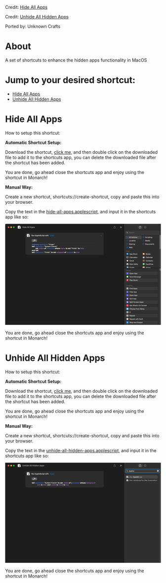 Credit: [Hide All Apps](https://www.macscripter.net/t/unhiding-all-applications/49217/5)

Credit: [Unhide All Hidden Apps](https://github.com/raycast/extensions/blob/3ce63d81417d797bddc903c9a0e1a82ba1fda54b/extensions/hide-all-apps/src/index.tsx)

Ported by: Unknown Crafts


# About

A set of shortcuts to enhance the hidden apps functionality in MacOS

# Jump to your desired shortcut:

- [Hide All Apps](https://github.com/UnknownCrafts/Regent/tree/main/Hidden%20Apps%20Utilities#hide-all-apps)
- [Unhide All Hidden Apps](https://github.com/UnknownCrafts/Regent/tree/main/Hidden%20Apps%20Utilities#unhide-all-hidden-apps)

# Hide All Apps

How to setup this shortcut:

**Automatic Shortcut Setup:**

Download the shortcut, [click me](https://github.com/UnknownCrafts/Regent/raw/main/Hidden%20Apps%20Utilities/shortcuts/Hide%20All%20Apps.shortcut), and then double click on the downloaded file to add it to the shortcuts app, you can delete the downloaded file after the shortcut has been added.

You are done, go ahead close the shortcuts app and enjoy using the shortcut in Monarch!

**Manual Way:**

Create a new shortcut, shortcuts://create-shortcut, copy and paste this into your browser.

Copy the text in the [hide-all-apps.applescript](scripts/hide-all-apps.applescript), and input it in the shortcuts app like so:

<picture>
<img alt="Shows the way the script looks in apple shortcuts app." src="media/image.png">
</picture>

You are done, go ahead close the shortcuts app and enjoy using the shortcut in Monarch!

# Unhide All Hidden Apps

How to setup this shortcut:

**Automatic Shortcut Setup:**

Download the shortcut, [click me](https://github.com/UnknownCrafts/Regent/raw/main/Hidden%20Apps%20Utilities/shortcuts/Unhide%20All%20Hidden%20Apps.shortcut), and then double click on the downloaded file to add it to the shortcuts app, you can delete the downloaded file after the shortcut has been added.

You are done, go ahead close the shortcuts app and enjoy using the shortcut in Monarch!

**Manual Way:**

Create a new shortcut, shortcuts://create-shortcut, copy and paste this into your browser.

Copy the text in the [unhide-all-hidden-apps.applescript](scripts/unhide-all-hidden-apps.applescript), and input it in the shortcuts app like so:

<picture>
<img alt="Shows the way the script looks in apple shortcuts app." src="media/image1.png">
</picture>

You are done, go ahead close the shortcuts app and enjoy using the shortcut in Monarch!